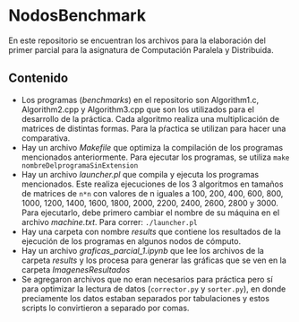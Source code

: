 # NodosBenchmark

En este repositorio se encuentran los archivos para la elaboración del primer parcial para la asignatura de Computación Paralela y Distribuida. 

Contenido
---
* Los programas (*benchmarks*) en el repositorio son Algorithm1.c, Algorithm2.cpp y Algorithm3.cpp que son los utilizados para el desarrollo de la práctica. Cada algoritmo realiza una multiplicación de matrices de distintas formas. Para la pŕactica se utilizan para hacer una comparativa.
* Hay un archivo *Makefile* que optimiza la compilación de los programas mencionados anteriormente. Para ejecutar los programas, se utiliza
  ```make nombreDelprogramaSinExtension```
* Hay un archivo *launcher.pl* que compila y ejecuta los programas mencionados. Este realiza ejecuciones de los 3 algoritmos en tamaños de matrices de ```n*n``` con valores de n iguales a 100, 200, 400, 600, 800, 1000, 1200, 1400, 1600, 1800, 2000, 2200, 2400, 2600, 2800 y 3000. Para ejecutarlo, debe primero cambiar el nombre de su máquina en el archivo *machine.txt*. Para correr:
  ```./launcher.pl```
* Hay una carpeta con nombre *results* que contiene los resultados de la ejecución de los programas en algunos nodos de cómputo. 
* Hay un archivo *graficas_parcial_1.ipynb* que lee los archivos de la carpeta *results* y los procesa para generar las gráficas que se ven en la carpeta *ImagenesResultados* 
* Se agregaron archivos que no eran necesarios para práctica pero sí para optimizar la lectura de datos (```corrector.py``` y ```sorter.py```), en donde preciamente los datos estaban separados por tabulaciones y estos scripts lo convirtieron a separado por comas.    

